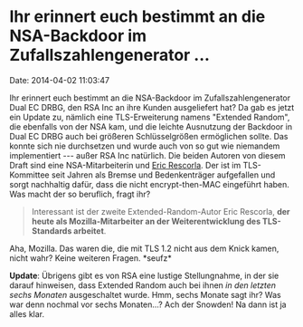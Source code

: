 Ihr erinnert euch bestimmt an die NSA-Backdoor im Zufallszahlengenerator \...
=============================================================================

Date: 2014-04-02 11:03:47

Ihr erinnert euch bestimmt an die NSA-Backdoor im Zufallszahlengenerator
Dual EC DRBG, den RSA Inc an ihre Kunden ausgeliefert hat? Da gab es
jetzt ein Update zu, nämlich eine TLS-Erweiterung namens \"Extended
Random\", die ebenfalls von der NSA kam, und die leichte Ausnutzung der
Backdoor in Dual EC DRBG auch bei größeren Schlüsselgrößen ermöglichen
sollte. Das konnte sich nie durchsetzen und wurde auch von so gut wie
niemandem implementiert --- außer RSA Inc natürlich. Die beiden Autoren
von diesem Draft sind eine NSA-Mitarbeiterin und [Eric
Rescorla](http://www.heise.de/-2159523). Der ist im TLS-Kommittee seit
Jahren als Bremse und Bedenkenträger aufgefallen und sorgt nachhaltig
dafür, dass die nicht encrypt-then-MAC eingeführt haben. Was macht der
so beruflich, fragt ihr?

> Interessant ist der zweite Extended-Random-Autor Eric Rescorla, **der
> heute als Mozilla-Mitarbeiter an der Weiterentwicklung des
> TLS-Standards arbeitet**.

Aha, Mozilla. Das waren die, die mit TLS 1.2 nicht aus dem Knick kamen,
nicht wahr? Keine weiteren Fragen. \*seufz\*

**Update**: Übrigens gibt es von RSA eine lustige Stellungnahme, in der
sie darauf hinweisen, dass Extended Random auch bei ihnen *in den
letzten sechs Monaten* ausgeschaltet wurde. Hmm, sechs Monate sagt ihr?
Was war denn nochmal vor sechs Monaten\...? Ach der Snowden! Na dann ist
ja alles klar.
